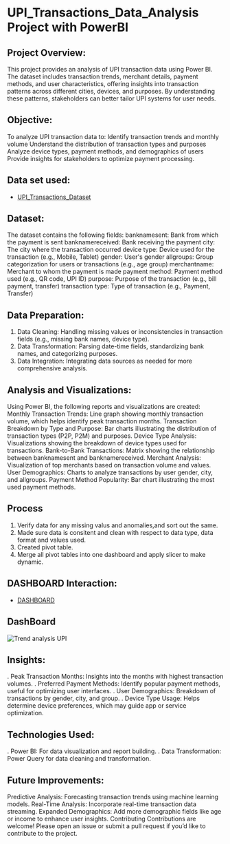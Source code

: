 # UPI_Transactions_Data_Analysis Project with PowerBI

## Project Overview:
This project provides an analysis of UPI transaction data using Power BI. The dataset includes transaction trends, merchant details, payment methods, and user characteristics, offering insights into transaction patterns across different cities, devices, and purposes. By understanding these patterns, stakeholders can better tailor UPI systems for user needs.


## Objective:
To analyze UPI transaction data to:
Identify transaction trends and monthly volume
Understand the distribution of transaction types and purposes
Analyze device types, payment methods, and demographics of users
Provide insights for stakeholders to optimize payment processing.

## Data set used:
- <a href="https://github.com/prashantd2001/UPI_Transactions_Data_Analysis/blob/main/UPI%2BTransactions.xlsx">UPI_Transactions_Dataset</a>

## Dataset:
The dataset contains the following fields:
banknamesent: Bank from which the payment is sent
banknamereceived: Bank receiving the payment
city: The city where the transaction occurred
device type: Device used for the transaction (e.g., Mobile, Tablet)
gender: User's gender
allgroups: Group categorization for users or transactions (e.g., age group)
merchantname: Merchant to whom the payment is made
payment method: Payment method used (e.g., QR code, UPI ID)
purpose: Purpose of the transaction (e.g., bill payment, transfer)
transaction type: Type of transaction (e.g., Payment, Transfer)


## Data Preparation:
1. Data Cleaning: Handling missing values or inconsistencies in transaction fields (e.g., missing bank names, device type).
2. Data Transformation: Parsing date-time fields, standardizing bank names, and categorizing purposes.
3. Data Integration: Integrating data sources as needed for more comprehensive analysis.


## Analysis and Visualizations:
Using Power BI, the following reports and visualizations are created:
Monthly Transaction Trends: Line graph showing monthly transaction volume, which helps identify peak transaction months.
Transaction Breakdown by Type and Purpose: Bar charts illustrating the distribution of transaction types (P2P, P2M) and purposes.
Device Type Analysis: Visualizations showing the breakdown of device types used for transactions.
Bank-to-Bank Transactions: Matrix showing the relationship between banknamesent and banknamereceived.
Merchant Analysis: Visualization of top merchants based on transaction volume and values.
User Demographics: Charts to analyze transactions by user gender, city, and allgroups.
Payment Method Popularity: Bar chart illustrating the most used payment methods.

## Process
1. Verify data for any missing valus and anomalies,and sort out the same.
2. Made sure data is consitent and clean with respect to data type, data format and values used.
3. Created pivot table.
4. Merge all pivot tables into one dashboard and apply slicer to make dynamic. 

## DASHBOARD Interaction:
- <a href="https://github.com/prashantd2001/UPI_Transactions_Data_Analysis/blob/main/Trend%20analysis%20UPI.png">DASHBOARD</a>

## DashBoard
![Trend analysis UPI](https://github.com/user-attachments/assets/2fa4f751-50d1-4458-a9fc-949216b4c991)


## Insights:
. Peak Transaction Months: Insights into the months with highest transaction volumes.
. Preferred Payment Methods: Identify popular payment methods, useful for optimizing user interfaces.
. User Demographics: Breakdown of transactions by gender, city, and group.
. Device Type Usage: Helps determine device preferences, which may guide app or service optimization.

## Technologies Used:
. Power BI: For data visualization and report building.
. Data Transformation: Power Query for data cleaning and transformation.


## Future Improvements:
Predictive Analysis: Forecasting transaction trends using machine learning models.
Real-Time Analysis: Incorporate real-time transaction data streaming.
Expanded Demographics: Add more demographic fields like age or income to enhance user insights.
Contributing
Contributions are welcome! Please open an issue or submit a pull request if you’d like to contribute to the project.

